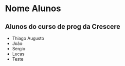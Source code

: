 # Nome Alunos

## Alunos do curso de prog da Crescere

- Thiago Augusto
- João
- Sergio
- Lucas
- Teste
